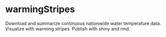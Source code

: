 # warmingStripes
Download and summarize continuous nationwide water temperature data. Visualize with warming stripes. Publish with shiny and rmd.
